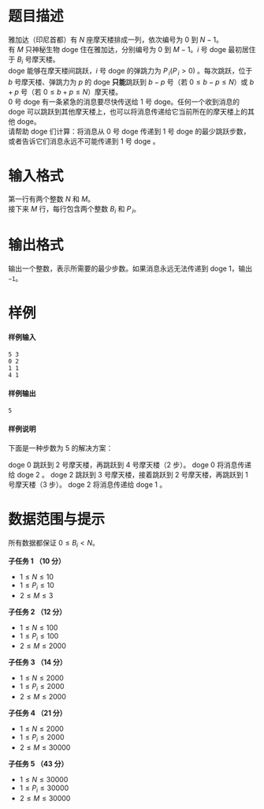 
# 题目描述

雅加达（印尼首都）有 $N$ 座摩天楼排成一列，依次编号为 $0$ 到 $N−1$。  
有 $M$ 只神秘生物 doge 住在雅加达，分别编号为 $0$ 到 $M−1$。$i$ 号 doge 最初居住于 $B_i$ 号摩天楼。  
doge 能够在摩天楼间跳跃，$i$ 号 doge 的弹跳力为 $P_{\,i} (P_{\,i}>0)$ 。每次跳跃，位于 $b$ 号摩天楼、弹跳力为 $p$ 的 doge **只能**跳跃到 $b-p$ 号（若 $0\le b-p\le N$）或 $b+p$ 号（若 $0\le b+p\le N$）摩天楼。  
$0$ 号 doge 有一条紧急的消息要尽快传送给 $1$ 号 doge。任何一个收到消息的 doge 可以跳跃到其他摩天楼上，也可以将消息传递给它当前所在的摩天楼上的其他 doge。  
请帮助 doge 们计算：将消息从 $0$ 号 doge 传递到 $1$ 号 doge 的最少跳跃步数，或者告诉它们消息永远不可能传递到 $1$ 号 doge 。


# 输入格式

第一行有两个整数 $N$ 和 $M$。  
接下来 $M$ 行，每行包含两个整数 $B_i$ 和 $P_{\,i}$。

# 输出格式

输出一个整数，表示所需要的最少步数。如果消息永远无法传递到 doge $1$，输出 $\texttt{−1}$。

# 样例

#### 样例输入
```plain
5 3
0 2
1 1
4 1
```

#### 样例输出
```plain
5
```

#### 样例说明
下面是一种步数为 5 的解决方案：

doge $0$ 跳跃到 2 号摩天楼，再跳跃到 4 号摩天楼（2 步）。
doge $0$ 将消息传递给 doge $2$ 。
doge $2$ 跳跃到 3 号摩天楼，接着跳跃到 2 号摩天楼，再跳跃到 1 号摩天楼（3 步）。
doge $2$ 将消息传递给 doge $1$ 。

# 数据范围与提示

所有数据都保证 $0≤B_i<N$。

**子任务 1 （10 分）**
- $1≤N≤10$
- $1≤P_i≤10$
- $2≤M≤3$

**子任务 2 （12 分）**
- $1≤N≤100$
- $1≤P_i≤100$
- $2≤M≤2000$

**子任务 3 （14 分）**
- $1≤N≤2000$
- $1≤P_i≤2000$
- $2≤M≤2000$

**子任务 4 （21 分）**
- $1≤N≤2000$
- $1≤P_i≤2000$
- $2≤M≤30000$

**子任务 5 （43 分）**
- $1≤N≤30000$
- $1≤P_i≤30000$
- $2≤M≤30000$

